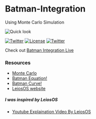 # Batman-Integration
Using Monte Carlo Simulation

![Quick look](https://s1.postimg.org/syihphvxr/l1xh.png)

[![Twitter](https://img.shields.io/badge/Lang-Js-brightgreen.svg)](https://www.w3schools.com/js/)
[![License](https://img.shields.io/badge/License-GNU--GPLv3-yellow.svg)](https://www.gnu.org/licenses/gpl-3.0.en.html)
[![Twitter](https://img.shields.io/badge/twitter-%40r00tl4b-0099e5.svg)](https://twitter.com/r00tl4b)



Check out [Batman Integration Live](https://suraj-root.github.io/Batman-Integration/)

### Resources
* [Monte Carlo](https://en.wikipedia.org/wiki/Monte_Carlo_method)
* [Batman Equation!](https://math.stackexchange.com/questions/54506/is-this-batman-equation-for-real)
* [Batman Curve!](http://mathworld.wolfram.com/BatmanCurve.html)
* [LeiosOS website](http://leios.github.io/Batman_Montecarlo)

##### I was inspired by LeiosOS
* [Youtube Explaination Video By LeiosOS](https://www.youtube.com/watch?v=AyBNnkYrSWY)

